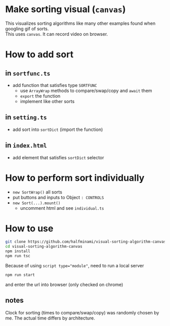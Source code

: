 # Make sorting visual (`canvas`)
This visualizes sorting algorithms like many other examples found when googling gif of sorts.   
This uses `canvas`. It can record video on browser.

# How to add sort
## in `sortfunc.ts`
- add function that satisfies type `SORTFUNC`
    - use `ArrayWrap` methods to compare/swap/copy and `await` them
    - `export` the function
    - implement like other sorts
## in `setting.ts`
- add sort into `sortDict` (import the function)
## in `index.html`
- add element that satisfies `sortDict` selector

# How to perform sort individually
- `new SortWrap()` all sorts
- put buttons and inputs to Object `: CONTROLS`
- `new Sort(...).mount()`
    - uncomment html and see `individual.ts`

# How to use
```bash
git clone https://github.com/halfminami/visual-sorting-algorithm-canvas.git
cd visual-sorting-algorithm-canvas
npm install
npm run tsc
```
Because of using `script type="module"`, need to run a local server
```bash
npm run start
```
and enter the url into browser (only checked on chrome)

## notes
Clock for sorting (times to compare/swap/copy) was randomly chosen by me. The actual time differs by architecture.
